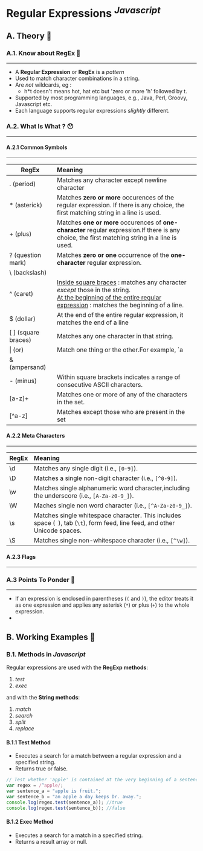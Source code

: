 # Regular Expressions <sup>*Javascript*<sup>

## A. Theory 📔

### A.1. Know about RegEx 🤨

------

- A **Regular Expression** or **RegEx** is a *pattern*
- Used to match character combinations in a string.
- Are *not* wildcards, eg :
  - h*t doesn't means hot, hat etc but 'zero or more 'h' followed by t.  
- Supported by most programming languages, e.g., Java, Perl, Groovy, Javascript etc. 
- Each language supports regular expressions *slightly* different. 

### A.2. What Is What ? 😯

------

#### A.2.1 Common Symbols

------

| RegEx              | Meaning                                                      |
| ------------------- | :----------------------------------------------------------- |
| . (period)          | Matches any character except newline character               |
| * (asterick)        | Matches **zero or more** occurences of the regular expression. If there is any choice, the first matching string in a line is used. |
| + (plus)            | Matches **one or more** occurences of **one-character** regular expression.If there is any choice, the first matching string in a line is used. |
| ? (question mark)   | Matches **zero or one** occurrence of the **one-character** regular expression. |
| \\ (backslash)      |                                                              |
| ^ (caret)           | <u>Inside square braces</u> : matches any character *except* those in the string.<br /> <u>At the beginning of the entire regular expression</u> : matches the beginning of a line. |
| $ (dollar)          | At the end of the entire regular expression, it matches the end of a line |
| [ ] (square braces) | Matches any one character in that string.                    |
| \| (or)             | Match one thing or the other.For example, `a|b` matches either a or b. |
| & (ampersand)       |                                                              |
| - (minus)           | Within square brackets indicates a range of consecutive ASCII characters. |
| [a-z]+           | Matches one or more of any of the characters in the set.     |
| [^a-z]              | Matches except those who are present in the set |
#### A.2.2 Meta Characters

------

| RegEx             | Meaning                                                      |
| ------------------- | :----------------------------------------------------------- |
| \d                  | Matches any single digit (i.e., `[0-9]`).                    |
| \D                  | Matches a single non-digit character (i.e., `[^0-9]`).       |
| \w                  | Matches single alphanumeric word character,including the underscore (i.e., `[A-Za-z0-9_]`). |
| \W                  | Maches single non word character (i.e., `[^A-Za-z0-9_]`).    |
| \s | Matches single whitespace character. This includes space (`` ``), tab (`\t`), form feed, line feed, and other Unicode spaces. |
| \S | Matches single non-whitespace character (i.e., `[^\w]`). |
#### A.2.3 Flags 

------



### A.3 Points To Ponder 🤯

------

- If an expression is enclosed in parentheses (`(` and `)`), the editor treats it as one expression and applies any asterisk (`*`) or plus (`+`) to the whole expression.
- 


## B. Working Examples 👷

### B.1. Methods in *Javascript*

Regular expressions are used with the **RegExp methods**:

1. *test*
2. *exec*

and with the **String methods**:

1. *match*
2. *search*
3. *split*
4. *replace*

#### B.1.1 Test Method

- Executes a search for a match between a regular expression and a specified string.
- Returns true or false.

```js
// Test whether 'apple' is contained at the very beginning of a sentence (string)
var regex = /^apple/;
var sentence_a = "apple is fruit.";
var sentence_b = "an apple a day keeps Dr. away.";
console.log(regex.test(sentence_a)); //true
console.log(regex.test(sentence_b)); //false
```

#### B.1.2 Exec Method

- Executes a search for a match in a specified string.
- Returns a result array or null.


